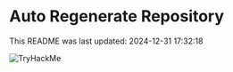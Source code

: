 # Auto Regenerate Repository

This README was last updated: 2024-12-31 17:32:18

 ![TryHackMe](https://tryhackme.com/badge/533634)